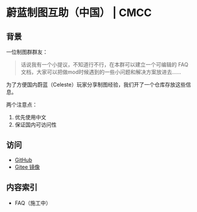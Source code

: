 # 蔚蓝制图互助（中国） | CMCC

## 背景

一位制图群群友：
 
> 话说我有一个小提议，不知道行不行，在本群可以建立一个可编辑的 FAQ 文档，大家可以把做mod时候遇到的一些小问题和解决方案放进去……

为了方便国内蔚蓝（Celeste）玩家分享制图经验，我们开了一个仓库存放这些信息。

两个注意点：

1. 优先使用中文
2. 保证国内可访问性

## 访问

- [GitHub](https://github.com/ForkKILLET/CelesteMapperCooperationInChina)
- [Gitee 镜像](https://gitee.com/ForkKillet/CelesteMapperCooperationInChina)

## 内容索引

- FAQ（施工中）

